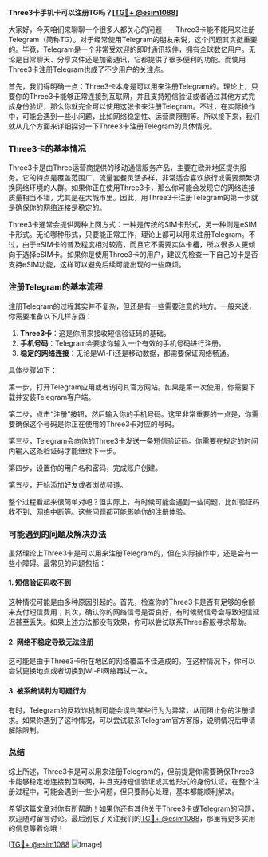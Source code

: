 **Three3卡手机卡可以注册TG吗？[[TG💪+ @esim1088](https://t.me/s/esim1088)]**

大家好，今天咱们来聊聊一个很多人都关心的问题——Three3卡能不能用来注册Telegram（简称TG）。对于经常使用Telegram的朋友来说，这个问题其实挺重要的。毕竟，Telegram是一个非常受欢迎的即时通讯软件，拥有全球数亿用户。无论是日常聊天、分享文件还是加密通讯，它都提供了很多便利的功能。而使用Three3卡注册Telegram也成了不少用户的关注点。

首先，我们得明确一点：Three3卡本身是可以用来注册Telegram的。理论上，只要你的Three3卡能够正常连接到互联网，并且支持短信验证或者通过其他方式完成身份验证，那么你就完全可以使用这张卡来注册Telegram。不过，在实际操作中，可能会遇到一些小问题，比如网络稳定性、运营商限制等。所以接下来，我们就从几个方面来详细探讨一下Three3卡注册Telegram的具体情况。

### Three3卡的基本情况

Three3卡是由Three运营商提供的移动通信服务产品，主要在欧洲地区提供服务。它的特点是覆盖范围广、流量套餐灵活多样，非常适合喜欢旅行或需要频繁切换网络环境的人群。如果你正在使用Three3卡，那么你可能会发现它的网络连接质量相当不错，尤其是在大城市里。因此，用Three3卡注册Telegram的第一步就是确保你的网络连接是稳定的。

Three3卡通常会提供两种上网方式：一种是传统的SIM卡形式，另一种则是eSIM卡形式。无论哪种形式，只要能正常工作，理论上都可以用来注册Telegram。不过，由于eSIM卡的普及程度相对较高，而且它不需要实体卡槽，所以很多人更倾向于选择eSIM卡。如果你是使用Three3卡的用户，建议先检查一下自己的卡是否支持eSIM功能，这样可以避免后续可能出现的一些麻烦。

### 注册Telegram的基本流程

注册Telegram的过程其实并不复杂，但还是有一些需要注意的地方。一般来说，你需要准备以下几样东西：

1. **Three3卡**：这是你用来接收短信验证码的基础。
2. **手机号码**：Telegram会要求你输入一个有效的手机号码进行注册。
3. **稳定的网络连接**：无论是Wi-Fi还是移动数据，都需要保证网络畅通。

具体步骤如下：

第一步，打开Telegram应用或者访问其官方网站。如果是第一次使用，你需要下载并安装Telegram客户端。

第二步，点击“注册”按钮，然后输入你的手机号码。这里非常重要的一点是，你需要确保这个号码是你正在使用的Three3卡对应的号码。

第三步，Telegram会向你的Three3卡发送一条短信验证码。你需要在规定的时间内输入这条验证码才能继续下一步。

第四步，设置你的用户名和密码，完成账户创建。

第五步，开始添加好友或者浏览频道。

整个过程看起来很简单对吧？但实际上，有时候可能会遇到一些问题，比如验证码收不到、网络中断等。这些问题都可能影响你的注册体验。

### 可能遇到的问题及解决办法

虽然理论上Three3卡是可以用来注册Telegram的，但在实际操作中，还是会有一些小障碍。最常见的问题包括：

#### 1. 短信验证码收不到

这种情况可能是由多种原因引起的。首先，检查你的Three3卡是否有足够的余额来支付短信费用；其次，确认你的网络信号是否良好，有时候弱信号会导致短信延迟甚至丢失。如果上述方法都没有效果，你可以尝试联系Three客服寻求帮助。

#### 2. 网络不稳定导致无法注册

这可能是由于Three3卡所在地区的网络覆盖不佳造成的。在这种情况下，你可以尝试更换地点或者切换到Wi-Fi网络再试一次。

#### 3. 被系统误判为可疑行为

有时，Telegram的反欺诈机制可能会误判某些行为为异常，从而阻止你的注册请求。如果你遇到了这种情况，可以尝试联系Telegram官方客服，说明情况后申请解除限制。

### 总结

综上所述，Three3卡是可以用来注册Telegram的，但前提是你需要确保Three3卡能够稳定地连接到互联网，并且支持短信验证或其他形式的身份认证。在整个注册过程中，可能会遇到一些小问题，但只要耐心处理，基本都能顺利解决。

希望这篇文章对你有所帮助！如果你还有其他关于Three3卡或Telegram的问题，欢迎随时留言讨论。最后别忘了关注我们的[TG💪+ @esim1088](https://t.me/s/esim1088)，那里有更多实用的信息等着你哦！

[[TG💪+ @esim1088](https://t.me/s/esim1088) ![Image](https://i.postimg.cc/4NQfJmqS/Snipaste-2025-05-13-00-14-12.png)]